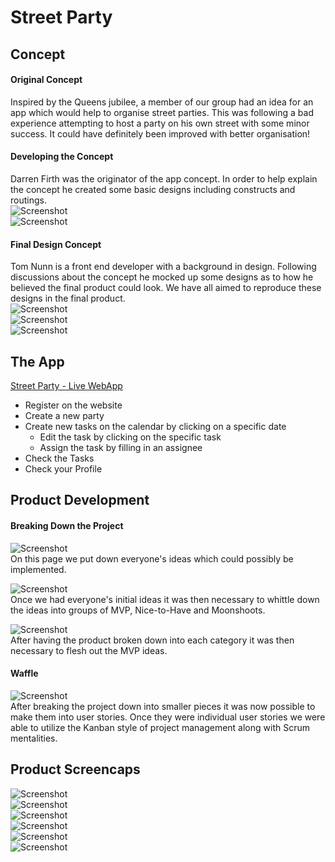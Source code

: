 # Street Party

## Concept
#### Original Concept
Inspired by the Queens jubilee, a member of our group had an idea for an app which would help to organise street parties. This was following a bad experience attempting to host a party on his own street with some minor success. It could have definitely been improved with better organisation!

#### Developing the Concept
Darren Firth was the originator of the app concept. In order to help explain the concept he created some basic designs including constructs and routings. </br>
![Screenshot](screenshots/Original-Concept.png "Original concept by Darren Firth")
</br>
![Screenshot](screenshots/Original-Routing.png "Original routing by Darren Firth")

#### Final Design Concept
Tom Nunn is a front end developer with a background in design. Following discussions about the concept he mocked up some designs as to how he believed the final product could look. We have all aimed to reproduce these designs in the final product. </br>
![Screenshot](screenshots/Final-Concept-1.png "Final concept 1 by Tom Nunn")
</br>
![Screenshot](screenshots/Final-Concept-2.png "Final concept 2 by Tom Nunn")
</br>
![Screenshot](screenshots/Final-Concept-3.png "Final concept 3 by Tom Nunn")

## The App
[Street Party - Live WebApp](street-party.herokuapp.com)
* Register on the website
* Create a new party
* Create new tasks on the calendar by clicking on a specific date
  * Edit the task by clicking on the specific task
  * Assign the task by filling in an assignee
* Check the Tasks
* Check your Profile

## Product Development
#### Breaking Down the Project
![Screenshot](screenshots/Initial-Project-Breakdown.png "Initial project breakdown")
</br>
On this page we put down everyone's ideas which could possibly be implemented.

![Screenshot](screenshots/Part-Project-Breakdown.png "Midway project breakdown")
</br>
Once we had everyone's initial ideas it was then necessary to whittle down the ideas into groups of MVP, Nice-to-Have and Moonshoots.

![Screenshot](screenshots/Final-Project-Breakdown.png "Final project breakdown")
</br>
After having the product broken down into each category it was then necessary to flesh out the MVP ideas.

#### Waffle
![Screenshot](screenshots/Kanban-Board.png "Waffle board we used to keep track of the project")
</br>
After breaking the project down into smaller pieces it was now possible to make them into user stories. Once they were individual user stories we were able to utilize the Kanban style of project management along with Scrum mentalities.

## Product Screencaps
![Screenshot](screenshots/Landing-Page.png "Landing Page")
</br>
![Screenshot](screenshots/Calendar-Page.png "Calendar Page")
</br>
![Screenshot](screenshots/Registration-Page.png "Registration Page")
</br>
![Screenshot](screenshots/Login-Page.png "Login Page")
</br>
![Screenshot](screenshots/Tasks-Page.png "Tasks Page")
</br>
![Screenshot](screenshots/Profile-Page.png "Profile Page")
